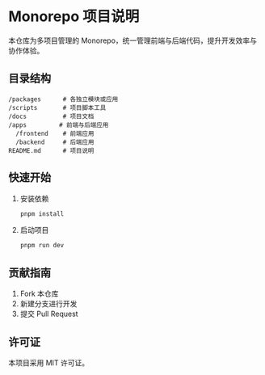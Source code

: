 # Monorepo 项目说明

本仓库为多项目管理的 Monorepo，统一管理前端与后端代码，提升开发效率与协作体验。

## 目录结构

```
/packages      # 各独立模块或应用
/scripts       # 项目脚本工具
/docs          # 项目文档
/apps         # 前端与后端应用
  /frontend    # 前端应用
  /backend     # 后端应用
README.md      # 项目说明
```

## 快速开始

1. 安装依赖

   ```bash
   pnpm install
   ```

2. 启动项目

   ```bash
   pnpm run dev
   ```

## 贡献指南

1. Fork 本仓库
2. 新建分支进行开发
3. 提交 Pull Request

## 许可证

本项目采用 MIT 许可证。
